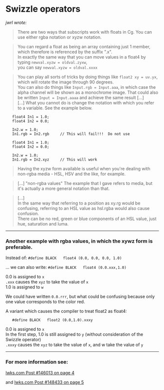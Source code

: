 # Swizzle operators



*jwrl wrote:*  
> There are two ways that subscripts work with floats in Cg. You can use either rgba notation or xyzw notation.  

> You can regard a float as being an array containing just 1 member, which therefore is referenced by the suffix ".x".  
> In exactly the same way that you can move values in a float4 by typing `newval.xyzw = oldval.zyxw`,  
> you can say `newval.xyzw = oldval.xxxx`  

> You can play all sorts of tricks by doing things like `float2 xy = uv.yx`, which will rotate the image through 90 degrees.  
> You can also do things like `Input.rgb = Input.aaa`, in which case the alpha channel will be shown as a monochrome image.
> That could also be written `Input = Input.aaaa` and achieve the same result [...]  
>  [...] What you cannot do is change the notation with which you refer to a variable. See the example below.

``` Code
   float4 In1 = 1.0;
   float4 In2 = 0.0;

   In2.w = 1.0;
   In1.rgb = In2.rgb     // This will fail!!!  Do not use
```

``` Code
   float4 In1 = 1.0;
   float4 In2 = 0.0;

   In2.w = 1.0;
   In1.rgb = In2.xyz     // This will work
```
> Having the xyzw form available is useful when you're dealing with non-rgba media - HSL, HSV and the like, for example.  

> [...] "non-rgba values" The example that I gave refers to media, but it's actually a more general notation than that.

> [...]  
> In the same way that referring to a position as xy.rg would be confusing, referring to an HSL value as hsl.rgba would also cause confusion.  
> There can be no red, green or blue components of an HSL value, just hue, saturation and luma. 

---


### Another example with rgba values, in which the xywz form is preferable.


 Instead of: `#define BLACK   float4 (0.0, 0.0, 0.0, 1.0)`  

... we can also write: `#define BLACK   float4 (0.0.xxx,1.0)`  

 0.0 is assigned to `x`  
`.xxx` causes the `xyz` to take the value of `x`  
 1.0 is assigned to `w`  

 We could have written `0.0.rrr`, but what could be confusing because only one value corresponds to the color red.  


 A variant which causes the compiler to treat float2 as float4: 
 ``` Code
    #define BLACK   float2 (0.0,1.0).xxxy
```
0.0 is assigned to `x`  
In the first step, 1.0 is still assigned to `y` (without consideration of the Swizzle operator)  
`.xxxy` causes the `xyz` to take the value of `x`, and w take the value of `y`  

---  

### For more information see:
[lwks.com Post #146013 on page 4](https://www.lwks.com/index.php?option=com_kunena&func=view&catid=7&id=143678&limit=15&limitstart=45&Itemid=81#146013)  

and [lwks.com Post #148433 on page 5](https://www.lwks.com/index.php?option=com_kunena&func=view&catid=7&id=143678&limit=15&limitstart=60&Itemid=81#148433)
